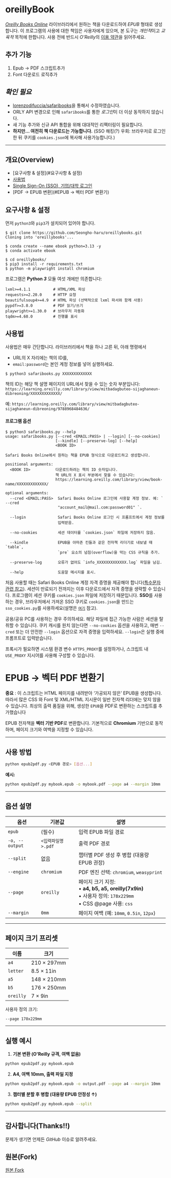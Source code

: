 # oreillyBook

[_Oreilly Books Online_](https://www.oreilly.com/) 라이브러리에서 원하는 책을 다운로드하여 _EPUB_ 형태로 생성합니다.
이 프로그램의 사용에 대한 책임은 사용자에게 있으며, 본 도구는 *개인적*이고 _교육적_ 목적에 한합니다.
사용 전에 반드시 *O'Reilly*의 [이용 약관](https://learning.oreilly.com/terms/)을 읽어주세요.

## 추가 기능
1. Epub -> PDF 스크립트추가
2. Font 다운로드 로직추가

## _확인 필요_
- [lorenzodifuccia/safaribooks](https://github.com/lorenzodifuccia/safaribooks.git)을 통해서 수정하였습니다.
- ORLY API 변경으로 인해 `safaribooks`를 통한 *로그인*이 더 이상 동작하지 않습니다.
- 새 기능 추가와 신규 API 통합을 위해 대대적인 리팩터링이 필요합니다.
- **하지만… 여전히 책 다운로드는 가능합니다.**
  (SSO 해킹(?) 우회: 브라우저로 로그인한 뒤 쿠키를 `cookies.json`에 복사해 사용가능합니다.)

---

## 개요(Overview)

- [요구사항 & 설정](#요구사항 & 설정)
- [사용법](#사용법)
- [Single Sign-On (SSO), 기업/대학 로그인](https://github.com/lorenzodifuccia/safaribooks/issues/150#issuecomment-555423085)
- [PDF -> EPUB 변환](#EPUB → 벡터 PDF 변환기)

## 요구사항 & 설정

먼저 `python3`와 `pip3`가 설치되어 있어야 합니다.

```shell
$ git clone https://github.com/Seongho-haru/oreillybooks.git
Cloning into 'oreillybooks'...

$ conda create --name ebook python=3.13 -y
$ conda activate ebook

$ cd oreillybooks/
$ pip3 install -r requirements.txt
$ python -m playwright install chromium

```

프로그램은 **Python _3_** 모듈 여섯 개에만 의존합니다:

```python3
lxml>=4.1.1          # HTML/XML 파싱
requests>=2.20.0     # HTTP 요청
beautifulsoup4>=4.9  # HTML 파싱 (선택적으로 lxml 파서와 함께 사용)
pypdf>=3.0.0         # PDF 읽기/쓰기
playwright>=1.30.0   # 브라우저 자동화
tqdm>=4.60.0         # 진행률 표시
```

## 사용법

사용법은 매우 간단합니다. 라이브러리에서 책을 하나 고른 뒤, 아래 명령에서

- URL의 X 자리에는 책의 ID를,
- `email:password`는 본인 계정 정보를
  넣어 실행하세요.

```shell
$ python3 safaribooks.py XXXXXXXXXXXXX
```

책의 ID는 해당 책 설명 페이지의 URL에서 찾을 수 있는 숫자 부분입니다:
`https://learning.oreilly.com/library/view/mitbadagbuteo-sijaghaneun-dibreoning/XXXXXXXXXXXXX/`

예: `https://learning.oreilly.com/library/view/mitbadagbuteo-sijaghaneun-dibreoning/9788968484636/`

#### 프로그램 옵션

```shell
$ python3 safaribooks.py --help
usage: safaribooks.py [--cred <EMAIL:PASS> | --login] [--no-cookies]
                      [--kindle] [--preserve-log] [--help]
                      <BOOK ID>

Safari Books Online에서 원하는 책을 EPUB 형식으로 다운로드하고 생성합니다.

positional arguments:
  <BOOK ID>           다운로드하려는 책의 ID 숫자입니다.
                      책 URL의 X 표시 부분에서 찾을 수 있습니다:
                      https://learning.oreilly.com/library/view/book-name/XXXXXXXXXXXXX/

optional arguments:
  --cred <EMAIL:PASS>  Safari Books Online 로그인에 사용할 계정 정보. 예: ` --cred
                       "account_mail@mail.com:password01" `.

  --login              Safari Books Online 로그인 시 프롬프트에서 계정 정보를
                       입력받음.

  --no-cookies         세션 데이터를 `cookies.json` 파일에 저장하지 않음.

  --kindle             EPUB을 아마존 킨들과 같은 전자책 리더기로 내보낼 때 `table`,
                       `pre` 요소의 넘침(overflow)을 막는 CSS 규칙을 추가.

  --preserve-log       오류가 없어도 `info_XXXXXXXXXXXXX.log` 파일을 남김.

  --help               도움말 메시지를 표시.

```

처음 사용할 때는 Safari Books Online 계정 자격 증명을 제공해야 합니다([특수문자 관련 참고](../../issues/15)).
세션이 만료되기 전까지는 이후 다운로드에서 자격 증명을 생략할 수 있습니다. 프로그램이 세션 쿠키를 `cookies.json` 파일에 저장하기 때문입니다.
**SSO**를 사용하는 경우, 브라우저에서 가져온 SSO 쿠키로 `cookies.json`을 만드는 `sso_cookies.py`를 사용하세요(설명은 [`여기`](../../issues/150#issuecomment-555423085) 참고).

공용/공유 PC를 사용하는 경우 주의하세요. 해당 파일에 접근 가능한 사람은 세션을 탈취할 수 있습니다.
쿠키 캐시를 원치 않는다면 `--no-cookies` 옵션을 사용하고, 매번 `--cred` 또는 더 안전한 `--login` 옵션으로 자격 증명을 입력하세요. `--login`은 실행 중에 프롬프트로 입력받습니다.

프록시가 필요하면 시스템 환경 변수 `HTTPS_PROXY`를 설정하거나, 스크립트 내 `USE_PROXY` 지시어를 사용해 구성할 수 있습니다.

# EPUB → 벡터 PDF 변환기

**중요** : 이 스크립트는 HTML 페이지를 내려받아 ‘가공되지 않은’ EPUB을 생성합니다. 따라서 많은 CSS 와 Font 및 XML/HTML 지시문이 일반 전자책 리더에는 맞지 않을 수 있습니다. 최상의 출력 품질을 위해, 생성한 `EPUB`을 PDF로 변환하는 스크립트를 추가했습니다

EPUB 전자책을 **벡터 기반 PDF**로 변환합니다.
기본적으로 **Chromium** 기반으로 동작하며, 페이지 크기와 여백을 지정할 수 있습니다.

---

## 사용 방법

```bash
python epub2pdf.py <EPUB 경로> [옵션...]
```

**예시:**

```bash
python epub2pdf.py mybook.epub -o mybook.pdf --page a4 --margin 10mm
```

---

## 옵션 설명

| 옵션           | 기본값             | 설명                                                                                                           |
| -------------- | ------------------ | -------------------------------------------------------------------------------------------------------------- |
| `epub`         | (필수)             | 입력 EPUB 파일 경로                                                                                            |
| `-o, --output` | `<입력파일명>.pdf` | 출력 PDF 경로                                                                                                  |
| `--split`      | 없음               | 챕터별 PDF 생성 후 병합 (대용량 EPUB 권장)                                                                     |
| `--engine`     | `chromium`         | PDF 엔진 선택: `chromium`, `weasyprint`                                                                        |
| `--page`       | `oreilly`          | 페이지 크기 지정:<br>• **a4, b5, a5, oreilly(7x9in)**<br>• 사용자 정의: `178x229mm`<br>• CSS @page 사용: `css` |
| `--margin`     | `0mm`              | 페이지 여백 (예: `10mm`, `0.5in`, `12px`)                                                                      |

---

## 페이지 크기 프리셋

| 이름      | 크기        |
| --------- | ----------- |
| `a4`      | 210 × 297mm |
| `letter`  | 8.5 × 11in  |
| `a5`      | 148 × 210mm |
| `b5`      | 176 × 250mm |
| `oreilly` | 7 × 9in     |

사용자 정의 크기:

```
--page 178x229mm
```

---

## 실행 예시

1. **기본 변환 (O'Reilly 규격, 여백 없음)**

```bash
python epub2pdf.py mybook.epub
```

2. **A4, 여백 10mm, 출력 파일 지정**

```bash
python epub2pdf.py mybook.epub -o output.pdf --page a4 --margin 10mm
```

3. **챕터별 분할 후 병합 (대용량 EPUB 안정성 ↑)**

```bash
python epub2pdf.py mybook.epub --split
```

---

## 감사합니다(Thanks!!)

문제가 생기면 언제든 _GitHub_ 이슈로 알려주세요.

## 원본(Fork)

[원본 Fork](https://github.com/lorenzodifuccia/safaribooks)



